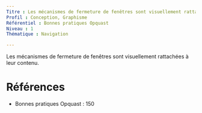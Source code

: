 ```yaml
---
Titre : Les mécanismes de fermeture de fenêtres sont visuellement rattachées à leur contenu.
Profil : Conception, Graphisme
Référentiel : Bonnes pratiques Opquast
Niveau : 1
Thématique : Navigation

---
```

Les mécanismes de fermeture de fenêtres sont visuellement rattachées à leur contenu.

# Références

*   Bonnes pratiques Opquast : 150